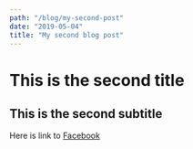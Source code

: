 ```yaml
---
path: "/blog/my-second-post"
date: "2019-05-04"
title: "My second blog post"
---
```


# This is the  second title

## This is the second subtitle

Here is  link to [Facebook](http://facebook.com)